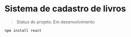 <h1> Sistema de cadastro de livros</h1>

> Status do projeto: Em desenvolvimento


```
npm install react
```
